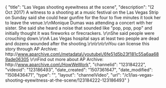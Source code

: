 {
    "title": "Las Vegas shooting eyewitness at the scene",
    "description": "(2 Oct 2017) A witness to a shooting at a music festival on the Las Vegas Strip on Sunday said she could hear gunfire for the four to five minutes it took her to leave the venue.\r\nMonique Dumas was attending a concert with her sister. She said she heard a noise that sounded like \"pop, pop, pop\" and initially thought it was fireworks or firecrackers. \r\nShe said people were crouching down.\r\nA Las Vegas hospital says at least two people are dead and dozens wounded after the shooting.\r\n\r\n\r\nYou can license this story through AP Archive: http:\/\/www.aparchive.com\/metadata\/youtube\/6fe51d5b23f181c55a6aa689ade06305 \r\nFind out more about AP Archive: http:\/\/www.aparchive.com\/HowWeWork",
    "channelid": "123184222",
    "videoid": "123186493",
    "date_created": "1507361647",
    "date_modified": "1508436471",
    "type": "",
    "layout": "channelVideo",
    "url": "\/c1\/las-vegas-shooting-eyewitness-at-the-scene\/123184222-123186493"
}